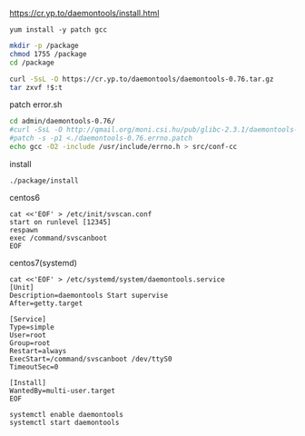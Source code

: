 https://cr.yp.to/daemontools/install.html

```
yum install -y patch gcc
```

```bash
mkdir -p /package
chmod 1755 /package
cd /package
```

```bash
curl -SsL -O https://cr.yp.to/daemontools/daemontools-0.76.tar.gz
tar zxvf !$:t
```

patch error.sh
```bash
cd admin/daemontools-0.76/
#curl -SsL -O http://qmail.org/moni.csi.hu/pub/glibc-2.3.1/daemontools-0.76.errno.patch
#patch -s -p1 <./daemontools-0.76.errno.patch
echo gcc -O2 -include /usr/include/errno.h > src/conf-cc
```

install
```
./package/install
```


centos6
```
cat <<'EOF' > /etc/init/svscan.conf
start on runlevel [12345]
respawn
exec /command/svscanboot
EOF
```


centos7(systemd)
```
cat <<'EOF' > /etc/systemd/system/daemontools.service 
[Unit]
Description=daemontools Start supervise
After=getty.target

[Service]
Type=simple
User=root
Group=root
Restart=always
ExecStart=/command/svscanboot /dev/ttyS0
TimeoutSec=0

[Install]
WantedBy=multi-user.target
EOF

systemctl enable daemontools
systemctl start daemontools
```
```
